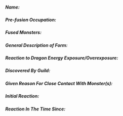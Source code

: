 ##### Name:

##### Pre-fusion Occupation:

##### Fused Monsters:

##### General Description of Form:

##### Reaction to Dragon Energy Exposure/Overexposure:

##### Discovered By Guild:

##### Given Reason For Close Contact With Monster(s):

##### Initial Reaction:

##### Reaction In The Time Since:

